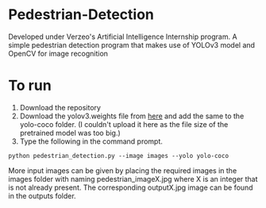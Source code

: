 # Pedestrian-Detection
Developed under Verzeo's Artificial Intelligence Internship program. A simple pedestrian detection program that makes use of YOLOv3 model and OpenCV for image recognition

# To run
1. Download the repository 
2. Download the yolov3.weights file from [here](https://drive.google.com/file/d/1ifZ4WnXYOKHwSiKS9XfVuBJtaeZfNdIF/view?usp=sharing) and add the same to the yolo-coco folder. (I couldn't upload it here as the file size of the pretrained model was too big.)
3. Type the following in the command prompt.

`python pedestrian_detection.py --image images --yolo yolo-coco`

More input images can be given by placing the required images in the images folder with naming pedestrian_imageX.jpg where X is an integer that is not already present. The corresponding outputX.jpg image can be found in the outputs folder.
